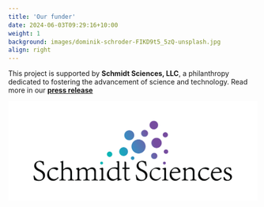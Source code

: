 ```yaml
---
title: 'Our funder'
date: 2024-06-03T09:29:16+10:00
weight: 1
background: images/dominik-schroder-FIKD9t5_5zQ-unsplash.jpg
align: right
---
```


This project is supported by **Schmidt Sciences, LLC**, a philanthropy dedicated to fostering the advancement of science and technology. Read more in our **[press release]([https://www.nyu.edu/about/news-publications/news/2021/march/international-collaboration-will-use-artificial-intelligence-to-.html](https://news.ucsb.edu/2024/021495/uc-santa-barbara-leads-9-million-research-project-ocean-cycles))**

![](/images/schmidtsciences_primary_color.png)
